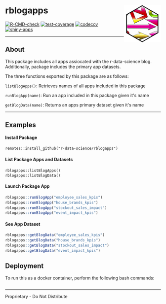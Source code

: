 # rblogapps <img src="man/figures/logo.png" align="right" height="120" alt="" />


<!-- badges: start -->

[![R-CMD-check](https://github.com/r-data-science/rblogapps/actions/workflows/R-CMD-check.yaml/badge.svg?branch=main)](https://github.com/r-data-science/rblogapps/actions/workflows/R-CMD-check.yaml)
[![test-coverage](https://github.com/r-data-science/rblogapps/actions/workflows/test-coverage.yaml/badge.svg?branch=main)](https://github.com/r-data-science/rblogapps/actions/workflows/test-coverage.yaml)
[![codecov](https://codecov.io/gh/r-data-science/rblogapps/graph/badge.svg?token=4gg0ETS2w5)](https://codecov.io/gh/r-data-science/rblogapps)
[![shiny-apps](https://github.com/r-data-science/rblogapps/actions/workflows/shiny-apps.yaml/badge.svg?branch=main)](https://github.com/r-data-science/rblogapps/actions/workflows/shiny-apps.yaml)
<!-- badges: end -->

------------------------------------------------------------------------

## About

This package includes all apps assiocated with the r-data-science blog. Additionally, package includes the primary app datasets.

The three functions exported by this package are as follows:

`listBlogApps()`: Retrieves names of all apps included in this package

`runBlogApp(name)`: Run an app included in this package given it's name

`getBlogData(name)`: Returns an apps primary dataset given it's name

------------------------------------------------------------------------

## Examples

#### Install Package

```
remotes::install_github("r-data-science/rblogapps")
```

#### List Package Apps and Datasets

```
rblogapps::listBlogApps()
rblogapps::listBlogData()
```

#### Launch Package App

``` r
rblogapps::runBlogApp("employee_sales_kpis")
rblogapps::runBlogApp("house_brands_kpis")
rblogapps::runBlogApp("stockout_sales_impact")
rblogapps::runBlogApp("event_impact_kpis")
``` 

#### See App Dataset

``` r
rblogapps::getBlogData("employee_sales_kpis")
rblogapps::getBlogData("house_brands_kpis")
rblogapps::getBlogData("stockout_sales_impact")
rblogapps::getBlogData("event_impact_kpis")
```

## Deployment

To run this as a docker container, perform the following bash commands:

```{bash}

```

------------------------------------------------------------------------

Proprietary - Do Not Distribute
